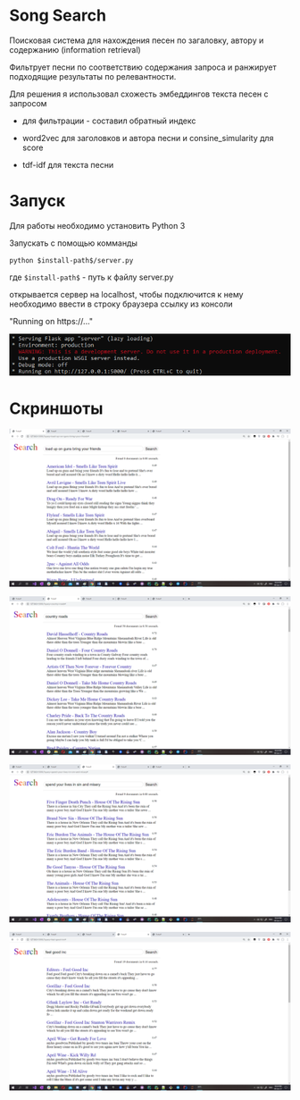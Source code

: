 # Song Search
 
Поисковая система для нахождения песен по загаловку, автору и содержанию (information retrieval)

Фильтрует песни по соответствию содержания запроса и ранжирует подходящие результаты по релевантности. 

Для решения я использовал схожесть эмбеддингов текста песен с запросом

* для фильтрации - составил обратный индекс

* word2vec для заголовков и автора песни и consine_simularity для score

* tdf-idf  для текста песни

# Запуск

Для работы необходимо установить Python 3 

Запускать с помощью комманды

```
python $install-path$/server.py
```

где ```$install-path$``` - путь к файлу server.py

открывается сервер на localhost, чтобы подключится к нему необходимо ввести в строку браузера ссылку из консоли

"Running on https://..."

![img5](imgs/5.png)

# Скриншоты

![img1](imgs/1.jpg)

![img2](imgs/2.jpg)

![img2](imgs/3.jpg)

![img2](imgs/4.jpg)
